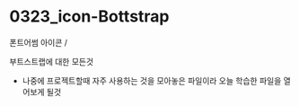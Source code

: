 # 0323_icon-Bottstrap
폰트어썸 아이콘 / 

부트스트랩에 대한 모든것
- 나중에 프로젝트할때 자주 사용하는 것을 모아놓은 파일이라 오늘 학습한 파일을 열어보게 될것

